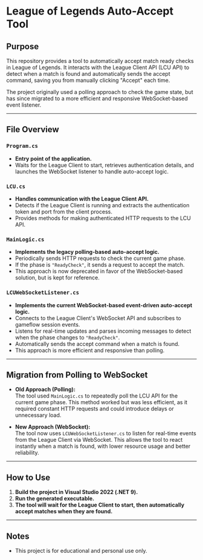 # League of Legends Auto-Accept Tool

## Purpose

This repository provides a tool to automatically accept match ready checks in League of Legends. It interacts with the League Client API (LCU API) to detect when a match is found and automatically sends the accept command, saving you from manually clicking "Accept" each time.

The project originally used a polling approach to check the game state, but has since migrated to a more efficient and responsive WebSocket-based event listener.

---

## File Overview

### `Program.cs`
- **Entry point of the application.**
- Waits for the League Client to start, retrieves authentication details, and launches the WebSocket listener to handle auto-accept logic.

### `LCU.cs`
- **Handles communication with the League Client API.**
- Detects if the League Client is running and extracts the authentication token and port from the client process.
- Provides methods for making authenticated HTTP requests to the LCU API.

### `MainLogic.cs`
- **Implements the legacy polling-based auto-accept logic.**
- Periodically sends HTTP requests to check the current game phase.
- If the phase is `"ReadyCheck"`, it sends a request to accept the match.
- This approach is now deprecated in favor of the WebSocket-based solution, but is kept for reference.

### `LCUWebSocketListener.cs`
- **Implements the current WebSocket-based event-driven auto-accept logic.**
- Connects to the League Client's WebSocket API and subscribes to gameflow session events.
- Listens for real-time updates and parses incoming messages to detect when the phase changes to `"ReadyCheck"`.
- Automatically sends the accept command when a match is found.
- This approach is more efficient and responsive than polling.

---

## Migration from Polling to WebSocket

- **Old Approach (Polling):**  
  The tool used `MainLogic.cs` to repeatedly poll the LCU API for the current game phase. This method worked but was less efficient, as it required constant HTTP requests and could introduce delays or unnecessary load.

- **New Approach (WebSocket):**  
  The tool now uses `LCUWebSocketListener.cs` to listen for real-time events from the League Client via WebSocket. This allows the tool to react instantly when a match is found, with lower resource usage and better reliability.

---

## How to Use

1. **Build the project in Visual Studio 2022 (.NET 9).**
2. **Run the generated executable.**
3. **The tool will wait for the League Client to start, then automatically accept matches when they are found.**

---

## Notes
- This project is for educational and personal use only.
